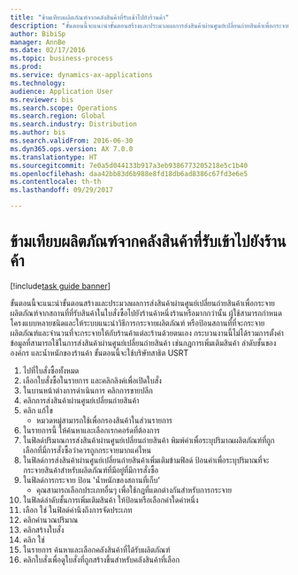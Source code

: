 ```yaml
--- 
title: "ข้ามเทียบผลิตภัณฑ์จากคลังสินค้าที่รับเข้าไปยังร้านค้า"
description: "ขั้นตอนนี้จะแนะนำขั้นตอนสร้างและประมวลผลการส่งสินค้าผ่านศูนย์เปลี่ยนถ่ายสินค้าเพื่อกระจายผลิตภัณฑ์จากสถานที่ที่รับสินค้าในใบสั่งซื้อไปยังร้านค้าหนึ่งร้านหรือมากกว่านั้น "
author: BibiSp
manager: AnnBe
ms.date: 02/17/2016
ms.topic: business-process
ms.prod: 
ms.service: dynamics-ax-applications
ms.technology: 
audience: Application User
ms.reviewer: bis
ms.search.scope: Operations
ms.search.region: Global
ms.search.industry: Distribution
ms.author: bis
ms.search.validFrom: 2016-06-30
ms.dyn365.ops.version: AX 7.0.0
ms.translationtype: HT
ms.sourcegitcommit: 7e0a5d044133b917a3eb9386773205218e5c1b40
ms.openlocfilehash: daa42bb83d6b988e8fd18db6ad8386c67fd3e6e5
ms.contentlocale: th-th
ms.lasthandoff: 09/29/2017

---
```

# <a name="cross-dock-products-from-receiving-warehouse-to-stores"></a>ข้ามเทียบผลิตภัณฑ์จากคลังสินค้าที่รับเข้าไปยังร้านค้า

[!include[task guide banner](../../includes/task-guide-banner.md)]

ขั้นตอนนี้จะแนะนำขั้นตอนสร้างและประมวลผลการส่งสินค้าผ่านศูนย์เปลี่ยนถ่ายสินค้าเพื่อกระจายผลิตภัณฑ์จากสถานที่ที่รับสินค้าในใบสั่งซื้อไปยังร้านค้าหนึ่งร้านหรือมากกว่านั้น  ผู้ใช้สามารถกำหนดโครงแบบหลายชนิดและให้ระบบแนะนำวิธีการกระจายผลิตภัณฑ์ หรือป้อนสถานที่ที่จะกระจายผลิตภัณฑ์และจำนวนที่จะกระจายให้กับร้านค้าแต่ละร้านด้วยตนเอง กระบวนงานนี้ไม่ได้รวมการตั้งค่าข้อมูลที่สามารถใช้ในการส่งสินค้าผ่านศูนย์เปลี่ยนถ่ายสินค้า เช่นกฎการเพิ่มเติมสินค้า ลำดับชั้นขององค์กร และน้ำหนักของร้านค้า  ขั้นตอนนี้จะใช้บริษัทสาธิต USRT

1. ไปที่ใบสั่งซื้อทั้งหมด
2. เลือกใบสั่งซื้อในรายการ และคลิกลิงค์เพื่อเปิดใบสั่ง
3. ในบานหน้าต่างการดำเนินการ คลิกการขายปลีก
4. คลิกการส่งสินค้าผ่านศูนย์เปลี่ยนถ่ายสินค้า
5. คลิก แก้ไข
    * หมวดหมู่สามารถใช้เพื่อกรองสินค้าในส่วนรายการ  
6. ในรายการนี้ ให้ค้นหาและเลือกเรกคอร์ดที่ต้องการ
7. ในฟิลด์ปริมาณการส่งสินค้าผ่านศูนย์เปลี่ยนถ่ายสินค้า พิมพ์ค่าเพื่อระบุปริมาณผลิตภัณฑ์ที่ถูกเลือกที่มี่การสั่งซื้อว่าควรถูกกระจายมากแค่ไหน
8. ในฟิลด์การส่งสินค้าผ่านศูนย์เปลี่ยนถ่ายสินค้าเพิ่มเติมข้ามฟิลด์ ป้อนค่าเพื่อระบุปริมาณที่จะกระจายสินค้าสำหรับผลิตภัณฑ์ที่มีอยู่ที่มีการสั่งซื้อ
9. ในฟิลด์การกระจาย ป้อน 'น้ำหนักของสถานที่เก็บ'
    * คุณสามารถเลือกประเภทอื่นๆ เพื่อใช้กฎที่แตกต่างกันสำหรับการกระจาย  
10. ในฟิลด์ลำดับชั้นการเพิ่มเติมสินค้า ให้ป้อนหรือเลือกค่าใดค่าหนึ่ง
11. เลือก ใช่ ในฟิลด์คำนึงถึงการจัดประเภท
12. คลิกคำนวณปริมาณ
13. คลิกสร้างใบสั่ง
14. คลิก ใช่
15. ในรายการ ค้นหาและเลือกคลังสินค้าที่ได้รับผลิตภัณฑ์
16. คลิกใบสั่งเพื่อดูใบสั่งที่ถูกสร้างขึ้นสำหรับคลังสินค้าที่เลือก


